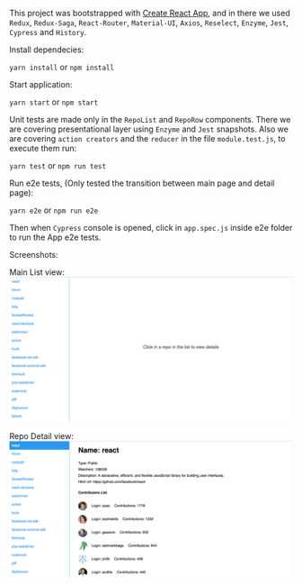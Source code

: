 This project was bootstrapped with [Create React App](https://github.com/facebookincubator/create-react-app), and in there we used `Redux`, `Redux-Saga`, `React-Router`, `Material-UI`, `Axios`, `Reselect`, `Enzyme`, `Jest`, `Cypress` and `History`.

Install dependecies:

`yarn install` or `npm install`

Start application:

`yarn start` or `npm start`

Unit tests are made only in the `RepoList` and `RepoRow` components. There we are covering presentational layer using `Enzyme` and `Jest` snapshots. Also we are covering `action creators` and the `reducer` in the file `module.test.js`, to execute them run:

`yarn test` or `npm run test`

Run e2e tests, (Only tested the transition between main page and detail page):

`yarn e2e` or `npm run e2e`

Then when `Cypress` console is opened, click in `app.spec.js` inside e2e folder to run the App e2e tests.

Screenshots:

Main List view:
![Main List](/screenshots/mainView.png?raw=true "Main List")

Repo Detail view:
![Repo Detail](/screenshots/detailView.png?raw=true "Repo Detail")